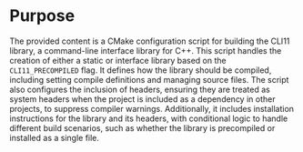 # Purpose
The provided content is a CMake configuration script for building the CLI11 library, a command-line interface library for C++. This script handles the creation of either a static or interface library based on the `CLI11_PRECOMPILED` flag. It defines how the library should be compiled, including setting compile definitions and managing source files. The script also configures the inclusion of headers, ensuring they are treated as system headers when the project is included as a dependency in other projects, to suppress compiler warnings. Additionally, it includes installation instructions for the library and its headers, with conditional logic to handle different build scenarios, such as whether the library is precompiled or installed as a single file.
